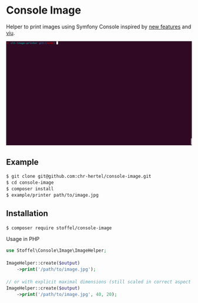 # Console Image
Helper to print images using Symfony Console inspired by [new features](https://symfony.com/blog/new-in-symfony-5-2-true-colors-in-the-console) and [viu](https://github.com/atanunq/viu).

![](docs/isj28sosje.gif)

## Example

```bash
$ git clone git@github.com:chr-hertel/console-image.git
$ cd console-image
$ composer install
$ example/printer path/to/image.jpg
```

## Installation

```bash
$ composer require stoffel/console-image
```

Usage in PHP

```php
use Stoffel\Console\Image\ImageHelper;

ImageHelper::create($output)
    ->print('/path/to/image.jpg');

// or with explicit maximal dimensions (still scaled in correct aspect ration)
ImageHelper::create($output)
    ->print('/path/to/image.jpg', 40, 20);
```
